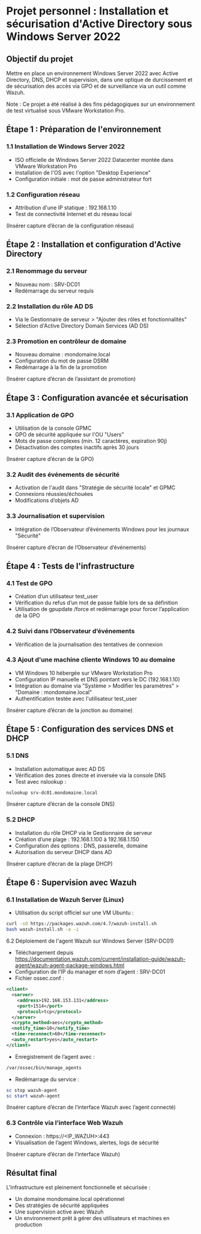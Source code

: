 # Projet personnel : Installation et sécurisation d'Active Directory sous Windows Server 2022

## Objectif du projet

Mettre en place un environnement Windows Server 2022 avec Active Directory, DNS, DHCP et supervision, dans une optique de durcissement et de sécurisation des accès via GPO et de surveillance via un outil comme Wazuh.

Note : Ce projet a été réalisé à des fins pédagogiques sur un environnement de test virtualisé sous VMware Workstation Pro.

## Étape 1 : Préparation de l'environnement

### 1.1 Installation de Windows Server 2022

- ISO officielle de Windows Server 2022 Datacenter montée dans VMware Workstation Pro
- Installation de l'OS avec l'option "Desktop Experience"
- Configuration initiale : mot de passe administrateur fort

### 1.2 Configuration réseau

- Attribution d'une IP statique : 192.168.1.10
- Test de connectivité Internet et du réseau local

(Insérer capture d’écran de la configuration réseau)

## Étape 2 : Installation et configuration d'Active Directory

### 2.1 Renommage du serveur

- Nouveau nom : SRV-DC01
- Redémarrage du serveur requis

### 2.2 Installation du rôle AD DS

- Via le Gestionnaire de serveur > "Ajouter des rôles et fonctionnalités"
- Sélection d'Active Directory Domain Services (AD DS)

### 2.3 Promotion en contrôleur de domaine

- Nouveau domaine : mondomaine.local
- Configuration du mot de passe DSRM
- Redémarrage à la fin de la promotion

(Insérer capture d’écran de l’assistant de promotion)

## Étape 3 : Configuration avancée et sécurisation

### 3.1 Application de GPO

- Utilisation de la console GPMC
- GPO de sécurité appliquée sur l'OU "Users"
- Mots de passe complexes (min. 12 caractères, expiration 90j)
- Désactivation des comptes inactifs après 30 jours

(Insérer capture d’écran de la GPO)

### 3.2 Audit des événements de sécurité

- Activation de l'audit dans "Stratégie de sécurité locale" et GPMC
- Connexions réussies/échouées
- Modifications d’objets AD

### 3.3 Journalisation et supervision

- Intégration de l’Observateur d’événements Windows pour les journaux "Sécurité"

(Insérer capture d’écran de l’Observateur d’événements)

## Étape 4 : Tests de l'infrastructure

### 4.1 Test de GPO

- Création d’un utilisateur test_user
- Vérification du refus d’un mot de passe faible lors de sa définition
- Utilisation de gpupdate /force et redémarrage pour forcer l’application de la GPO

### 4.2 Suivi dans l’Observateur d’événements

- Vérification de la journalisation des tentatives de connexion

### 4.3 Ajout d'une machine cliente Windows 10 au domaine

- VM Windows 10 hébergée sur VMware Workstation Pro
- Configuration IP manuelle et DNS pointant vers le DC (192.168.1.10)
- Intégration au domaine via "Système > Modifier les paramètres" > "Domaine : mondomaine.local"
- Authentification testée avec l'utilisateur test_user

(Insérer capture d’écran de la jonction au domaine)

## Étape 5 : Configuration des services DNS et DHCP

### 5.1 DNS

- Installation automatique avec AD DS
- Vérification des zones directe et inversée via la console DNS
- Test avec nslookup :

```bash
nslookup srv-dc01.mondomaine.local
```

(Insérer capture d’écran de la console DNS)

### 5.2 DHCP

- Installation du rôle DHCP via le Gestionnaire de serveur
- Création d’une plage : 192.168.1.100 à 192.168.1.150
- Configuration des options : DNS, passerelle, domaine
- Autorisation du serveur DHCP dans AD

(Insérer capture d’écran de la plage DHCP)

## Étape 6 : Supervision avec Wazuh

### 6.1 Installation de Wazuh Server (Linux)

- Utilisation du script officiel sur une VM Ubuntu :

```bash
curl -sO https://packages.wazuh.com/4.7/wazuh-install.sh
bash wazuh-install.sh -a -i
```

6.2 Déploiement de l'agent Wazuh sur Windows Server (SRV-DC01)

- Téléchargement depuis https://documentation.wazuh.com/current/installation-guide/wazuh-agent/wazuh-agent-package-windows.html
- Configuration de l’IP du manager et nom d’agent : SRV-DC01
- Fichier ossec.conf :

```xml
<client>
  <server>
    <address>192.168.153.131</address>
    <port>1514</port>
    <protocol>tcp</protocol>
  </server>
  <crypto_method>aes</crypto_method>
  <notify_time>10</notify_time>
  <time-reconnect>60</time-reconnect>
  <auto_restart>yes</auto_restart>
</client>
```

- Enregistrement de l’agent avec :

```bash
/var/ossec/bin/manage_agents
```

- Redémarrage du service :

```powershell
sc stop wazuh-agent
sc start wazuh-agent
```

(Insérer capture d’écran de l’interface Wazuh avec l’agent connecté)

### 6.3 Contrôle via l’interface Web Wazuh

- Connexion : https://<IP_WAZUH>:443
- Visualisation de l’agent Windows, alertes, logs de sécurité

(Insérer capture d’écran de l’interface Wazuh)

## Résultat final

L'infrastructure est pleinement fonctionnelle et sécurisée :
- Un domaine mondomaine.local opérationnel
- Des stratégies de sécurité appliquées
- Une supervision active avec Wazuh
- Un environnement prêt à gérer des utilisateurs et machines en production

